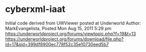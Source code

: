 # cyberxml-iaat

Initial code derived from UWViewer posted at Underworld
Author: MarkEvangelista, Posted Mon Aug 15, 2011 5:29 pm 
https://underworldproject.org/forums/viewtopic.php?f=19&t=13
https://underworldproject.org/forums/download/file.php?id=17&sid=399df8900ec778f52c35e10730eed5b7

